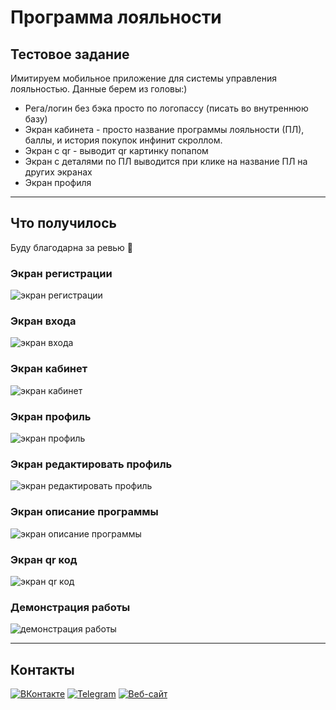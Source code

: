 # Программа лояльности

## Тестовое задание

Имитируем мобильное приложение для системы управления лояльностью.
Данные берем из головы:)

- Рега/логин без бэка просто по логопассу (писать во внутреннюю базу)
- Экран кабинета - просто название программы лояльности (ПЛ), баллы, и история покупок инфинит скроллом. 
- Экран с qr - выводит qr картинку попапом
- Экран с деталями по ПЛ выводится при клике на название ПЛ на других экранах
- Экран профиля

-----------
## Что получилось

Буду благодарна за ревью 🤗

### Экран регистрации

![экран регистрации](readme/small/img_reg.png)

### Экран входа

![экран входа](readme/small/img_enter.png)

### Экран кабинет

![экран кабинет](readme/small/img_cabinet.png)

### Экран профиль

![экран профиль](readme/small/img_profile.png)

### Экран редактировать профиль

![экран редактировать профиль](readme/small/img_edit.png)

### Экран описание программы

![экран описание программы](readme/small/img_about.png)

### Экран qr код

![экран qr код](readme/small/img_qrcode.png)

### Демонстрация работы

![демонстрация работы](readme/img_tour.gif)

----

## Контакты

[![ВКонтакте](https://img.shields.io/badge/-ВКонтакте-lightblue?style=for-the-badge&logo=vk)](https://vk.com/internetova)
[![Telegram](https://img.shields.io/badge/-Telegram-lightblue?style=for-the-badge&logo=telegram&logoColor=44D1FC)](https://t.me/internetova)
[![Веб-сайт](https://img.shields.io/badge/-Сайт-lightblue?style=for-the-badge&logo=safari&logoColor=054F8C)](http://internetova.ru)
